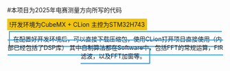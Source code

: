  <span style ="color red"></span>



#本项目为2025年电赛测量方向所写的代码 

<span style="color: #2ecc71; font-size: 1.2em"></span>

<span style="background: #f1c40f; padding: 5px">!开发环境为CubeMX + CLion 主控为STM32H743</span>

<p align="center">
  <span style="border: 2px solid #3498db; padding: 8px">在配置好开发环境后，可以直接下载压缩包，使用CLion打开项目直接使用（内部已经包括了DSP库）
其中自制算法都在Software中，包括FFT的常规运算，FIR滤波，以及FFT加窗等。</span>
</p>
